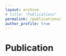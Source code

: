 ```yaml
---
layout: archive
# title: "Publications"
permalink: /publications/
author_profile: true
---
```

# Publication
